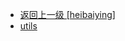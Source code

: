 - [返回上一级 [heibaiying]](notes/code/Hadoop/hadoop-word-count/src/main/java/com/heibaiying/)
- [utils](notes/code/Hadoop/hadoop-word-count/src/main/java/com/heibaiying/utils/)
